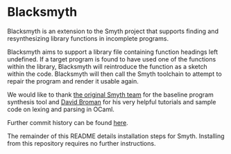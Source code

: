 # Blacksmyth

Blacksmyth is an extension to the Smyth project that supports
finding and resynthesizing library functions in incomplete programs.

Blacksmyth aims to support a library file containing function headings left undefined.
If a target program is found to have used one of the functions within the library,
Blacksmyth will reintroduce the function as a sketch within the code.
Blacksmyth will then call the Smyth toolchain to attempt to repair the program
and render it usable again.

We would like to thank [the original Smyth team](https://github.com/UChicago-PL/smyth)
for the baseline program synthesis tool
and [David Broman](https://github.com/david-broman/ocaml-examples)
for his very helpful tutorials and sample code on lexing and parsing in OCaml.

Further commit history can be found [here](https://github.com/jhawkreynolds/blacksmythparser).

The remainder of this README details installation steps for Smyth.
Installing from this repository requires no further instructions.